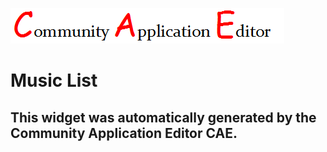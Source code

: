 ![CAE](https://github.com/PhilCAEOrg/frontendComponent-167/blob/gh-pages/img/logo.png)  

Music List
===================


This widget was automatically generated by the Community Application Editor CAE.  
---------------
